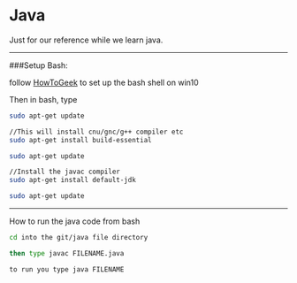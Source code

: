 # Java
Just for our reference while we learn java.

----------------------------------------------------
###Setup Bash:

follow [HowToGeek](https://www.howtogeek.com/249966/how-to-install-and-use-the-linux-bash-shell-on-windows-10/) to set up the bash shell on win10

Then in bash, type
```bash
sudo apt-get update

//This will install cnu/gnc/g++ compiler etc
sudo apt-get install build-essential

sudo apt-get update

//Install the javac compiler
sudo apt-get install default-jdk

sudo apt-get update
```

------------------------------------------------
How to run the java code from bash

```bash
cd into the git/java file directory

then type javac FILENAME.java

to run you type java FILENAME
```
